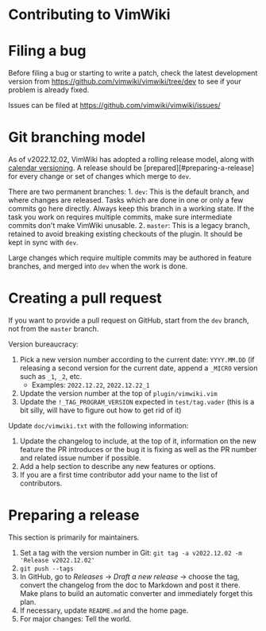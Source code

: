 # Contributing to VimWiki

# Filing a bug

Before filing a bug or starting to write a patch, check the latest development
version from https://github.com/vimwiki/vimwiki/tree/dev to see if your problem
is already fixed.

Issues can be filed at https://github.com/vimwiki/vimwiki/issues/

# Git branching model

As of v2022.12.02, VimWiki has adopted a rolling release model, along with
[calendar versioning][calver].  A release should be
[prepared][#preparing-a-release] for every change or set of changes which merge
to `dev`.

[calver]: https://calver.org/

There are two permanent branches:
    1. `dev`: This is the default branch, and where changes are released. Tasks
       which are done in one or only a few commits go here directly. Always
       keep this branch in a working state. If the task you work on requires
       multiple commits, make sure intermediate commits don't make VimWiki
       unusable.
    2. `master`: This is a legacy branch, retained to avoid breaking existing
       checkouts of the plugin.  It should be kept in sync with `dev`.

Large changes which require multiple commits may be authored in feature
branches, and merged into `dev` when the work is done.

# Creating a pull request

If you want to provide a pull request on GitHub, start from the `dev` branch,
not from the `master` branch.

Version bureaucracy:

1. Pick a new version number according to the current date:
   `YYYY.MM.DD` (if releasing a second version for the
   current date, append a `_MICRO` version such as `_1`, `_2`, etc.
   - Examples: `2022.12.22`, `2022.12.22_1`
2. Update the version number at the top of `plugin/vimwiki.vim`
3. Update the `!_TAG_PROGRAM_VERSION` expected in `test/tag.vader`
   (this is a bit silly, will have to figure out how to get rid of it)

Update `doc/vimwiki.txt` with the following information:

1. Update the changelog to include, at the top of it, information on the new
   feature the PR introduces or the bug it is fixing as well as the PR number
   and related issue number if possible.
2. Add a help section to describe any new features or options.
3. If you are a first time contributor add your name to the list of
   contributors.

# Preparing a release

This section is primarily for maintainers.

1. Set a tag with the version number in Git: `git tag -a v2022.12.02 -m 'Release v2022.12.02'`
2. `git push --tags`
3. In GitHub, go to _Releases_ -> _Draft a new release_ -> choose the tag,
   convert the changelog from the doc to Markdown and post it there. Make
   plans to build an automatic converter and immediately forget this plan.
4. If necessary, update `README.md` and the home page.
5. For major changes: Tell the world.

[semver]: https://semver.org/
